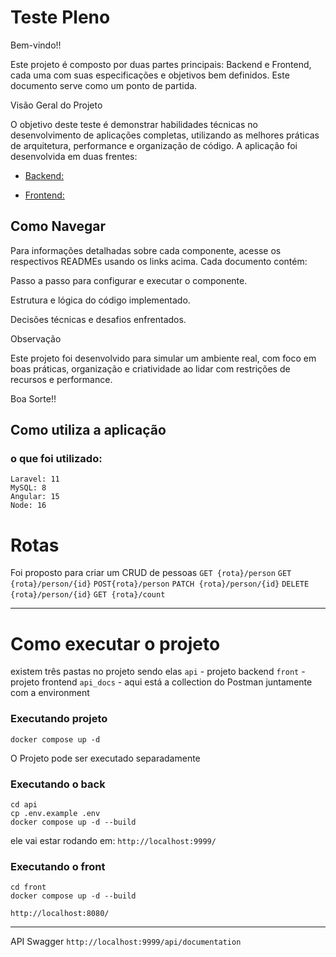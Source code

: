 
#  Teste Pleno

  

Bem-vindo!!

Este projeto é composto por duas partes principais: Backend e Frontend, cada uma com suas especificações e objetivos bem definidos. Este documento serve como um ponto de partida.

  

Visão Geral do Projeto

O objetivo deste teste é demonstrar habilidades técnicas no desenvolvimento de aplicações completas, utilizando as melhores práticas de arquitetura, performance e organização de código. A aplicação foi desenvolvida em duas frentes:

  

-  [Backend: ](/instrucoes_backend.md)

-  [Frontend: ](/instrucoes_frontend.md)

  

##  Como Navegar

Para informações detalhadas sobre cada componente, acesse os respectivos READMEs usando os links acima. Cada documento contém:

  

Passo a passo para configurar e executar o componente.

Estrutura e lógica do código implementado.

Decisões técnicas e desafios enfrentados.

Observação

Este projeto foi desenvolvido para simular um ambiente real, com foco em boas práticas, organização e criatividade ao lidar com restrições de recursos e performance.

  

Boa Sorte!!

## Como utiliza a aplicação
### o que foi utilizado:
```
Laravel: 11
MySQL: 8
Angular: 15
Node: 16
```
# Rotas
Foi proposto para criar um CRUD de pessoas
`GET {rota}/person` 
`GET {rota}/person/{id}` 
`POST{rota}/person` 
`PATCH {rota}/person/{id}` 
`DELETE {rota}/person/{id}`
`GET {rota}/count`
 
 ---
 # Como executar o projeto
existem três pastas no projeto sendo elas 
`api` - projeto backend
`front` - projeto frontend
`api_docs` - aqui está a collection do Postman juntamente com a environment


### Executando projeto 

`docker compose up -d`

O Projeto pode ser executado separadamente
### Executando o back 

```
cd api
cp .env.example .env
docker compose up -d --build
```

ele vai estar rodando em:
`http://localhost:9999/`

### Executando o front
```
cd front
docker compose up -d --build
```
`http://localhost:8080/`

---
API Swagger 
`
http://localhost:9999/api/documentation
`